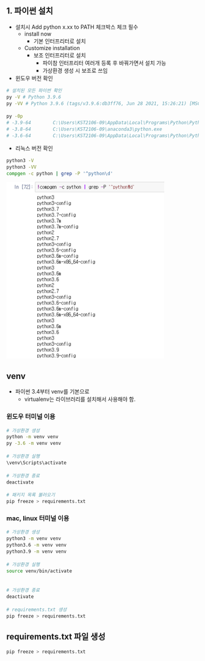 ## 1. 파이썬 설치
- 설치시 Add python x.xx to PATH 체크박스 체크 필수
    - install now
        - 기본 인터프리터로 설치
    - Customize installation
        - 보조 인터프리터로 설치
            - 파이참 인터프리터 여러개 등록 후 바꿔가면서 설치 가능
            - 가상환경 생성 시 보조로 쓰임
- 윈도우 버전 확인
```bash
# 설치된 모든 파이썬 확인
py -V # Python 3.9.6
py -VV # Python 3.9.6 (tags/v3.9.6:db3ff76, Jun 28 2021, 15:26:21) [MSC v.1929 64 bit (AMD64)]

py -0p
# -3.9-64        C:\Users\KST2106-09\AppData\Local\Programs\Python\Python39\python.exe *
# -3.8-64        C:\Users\KST2106-09\anaconda3\python.exe
# -3.6-64        C:\Users\KST2106-09\AppData\Local\Programs\Python\Python36\python.exe
```

- 리눅스 버전 확인
```bash
python3 -V
python3 -VV
compgen -c python | grep -P '^python\d'
```
![img.png](resource/img.png)
## venv
- 파이썬 3.4부터 venv를 기본으로
    - virtualenv는 라이브러리를 설치해서 사용해야 함.

### 윈도우 터미널 이용 
```bash
# 가상환경 생성
python -m venv venv
py -3.6 -m venv venv

# 가상환경 실행
\venv\Scripts\activate

# 가상환경 종료
deactivate

# 패키지 목록 불러오기
pip freeze > requirements.txt
```


### mac, linux 터미널 이용
```bash
# 가상환경 생성
python3 -m venv venv
python3.6 -m venv venv
python3.9 -m venv venv

# 가상환경 실행
source venv/bin/activate


# 가상환경 종료
deactivate

# requirements.txt 생성
pip freeze > requirements.txt
```


## requirements.txt 파일 생성
```bash
pip freeze > requirements.txt
```
